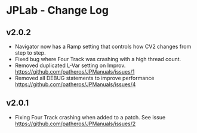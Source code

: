 
# JPLab - Change Log

## v2.0.2
* Navigator now has a Ramp setting that controls how CV2 changes from step to step.
* Fixed bug where Four Track was crashing with a high thread count.
* Removed duplicated L-Var setting on Improv. https://github.com/patheros/JPManuals/issues/1
* Removed all DEBUG statements to improve performance https://github.com/patheros/JPManuals/issues/4


## v2.0.1
* Fixing Four Track crashing when added to a patch. See issue https://github.com/patheros/JPManuals/issues/2

